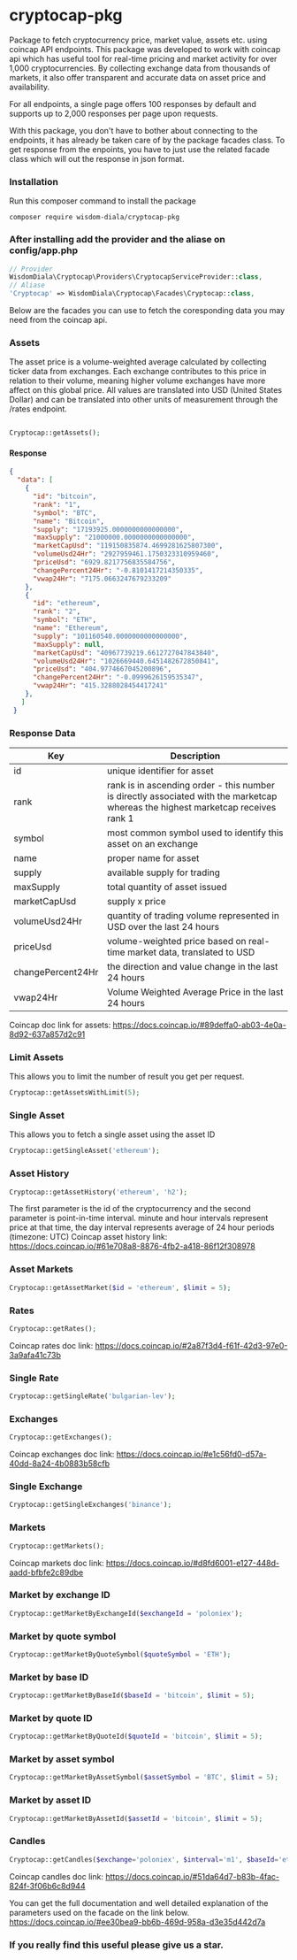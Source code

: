 # cryptocap-pkg
Package to fetch cryptocurrency price, market value, assets etc. using coincap API endpoints.
This package was developed to work with coincap api which has useful tool for real-time pricing and market activity for over 1,000 cryptocurrencies. By collecting exchange data from thousands of markets, it also offer transparent and accurate data on asset price and availability.

For all endpoints, a single page offers 100 responses by default and supports up to 2,000 responses per page upon requests.

With this package, you don't have to bother about connecting to the endpoints, it has already be taken care of by the package facades class. To get response from the enpoints, you have to just use the related facade class which will out the response in json format.

### Installation
Run this composer command to install the package
```
composer require wisdom-diala/cryptocap-pkg
```
### After installing add the provider and the aliase on config/app.php
```php
// Provider 
WisdomDiala\Cryptocap\Providers\CryptocapServiceProvider::class,
// Aliase
'Cryptocap' => WisdomDiala\Cryptocap\Facades\Cryptocap::class,
```

Below are the facades you can use to fetch the coresponding data you may need from the coincap api.

### Assets
The asset price is a volume-weighted average calculated by collecting ticker data from exchanges. Each exchange contributes to this price in relation to their volume, meaning higher volume exchanges have more affect on this global price. All values are translated into USD (United States Dollar) and can be translated into other units of measurement through the /rates endpoint.

```php 

Cryptocap::getAssets();

```
#### Response
```json
{
  "data": [
    {
      "id": "bitcoin",
      "rank": "1",
      "symbol": "BTC",
      "name": "Bitcoin",
      "supply": "17193925.0000000000000000",
      "maxSupply": "21000000.0000000000000000",
      "marketCapUsd": "119150835874.4699281625807300",
      "volumeUsd24Hr": "2927959461.1750323310959460",
      "priceUsd": "6929.8217756835584756",
      "changePercent24Hr": "-0.8101417214350335",
      "vwap24Hr": "7175.0663247679233209"
    },
    {
      "id": "ethereum",
      "rank": "2",
      "symbol": "ETH",
      "name": "Ethereum",
      "supply": "101160540.0000000000000000",
      "maxSupply": null,
      "marketCapUsd": "40967739219.6612727047843840",
      "volumeUsd24Hr": "1026669440.6451482672850841",
      "priceUsd": "404.9774667045200896",
      "changePercent24Hr": "-0.0999626159535347",
      "vwap24Hr": "415.3288028454417241"
    },
   ]
 }
```` 
 ### Response Data
 | Key        | Description                |
 |------------|---------------------------|
 |id          |unique identifier for asset|
 |rank        |rank is in ascending order - this number is directly associated with the marketcap whereas the highest marketcap receives rank 1|
 |symbol      |most common symbol used to identify this asset on an exchange|
 |name        |proper name for asset|
 |supply      |available supply for trading|
 |maxSupply   |total quantity of asset issued|
 |marketCapUsd  |supply x price|
 |volumeUsd24Hr |quantity of trading volume represented in USD over the last 24 hours|
 |priceUsd      |volume-weighted price based on real-time market data, translated to USD|
 |changePercent24Hr |the direction and value change in the last 24 hours|
 |vwap24Hr          |Volume Weighted Average Price in the last 24 hours|
 
 Coincap doc link for assets: https://docs.coincap.io/#89deffa0-ab03-4e0a-8d92-637a857d2c91
 
 ### Limit Assets
 This allows you to limit the number of result you get per request.
 ```php
Cryptocap::getAssetsWithLimit(5);
 ```
 ### Single Asset
 This allows you to fetch a single asset using the asset ID
 ```php
 Cryptocap::getSingleAsset('ethereum');
 ```
 ### Asset History
 ```php
 Cryptocap::getAssetHistory('ethereum', 'h2');
 ```
The first parameter is the id of the cryptocurrency and the second parameter is point-in-time interval. minute and hour intervals represent price at that time, the day interval represents average of 24 hour periods (timezone: UTC)
Coincap asset history link: https://docs.coincap.io/#61e708a8-8876-4fb2-a418-86f12f308978

### Asset Markets
```php
Cryptocap::getAssetMarket($id = 'ethereum', $limit = 5);
```
### Rates
```php
Cryptocap::getRates();
```
Coincap rates doc link: https://docs.coincap.io/#2a87f3d4-f61f-42d3-97e0-3a9afa41c73b

### Single Rate
```php
Cryptocap::getSingleRate('bulgarian-lev');
```
### Exchanges
```php
Cryptocap::getExchanges();
```
Coincap exchanges doc link: https://docs.coincap.io/#e1c56fd0-d57a-40dd-8a24-4b0883b58cfb

### Single Exchange
```php
Cryptocap::getSingleExchanges('binance');
```
### Markets
```php
Cryptocap::getMarkets();
```
Coincap markets doc link: https://docs.coincap.io/#d8fd6001-e127-448d-aadd-bfbfe2c89dbe

### Market by exchange ID
```php
Cryptocap::getMarketByExchangeId($exchangeId = 'poloniex');
```
### Market by quote symbol
```php
Cryptocap::getMarketByQuoteSymbol($quoteSymbol = 'ETH');
```
### Market by base ID
```php
Cryptocap::getMarketByBaseId($baseId = 'bitcoin', $limit = 5);
```
### Market by quote ID
```php
Cryptocap::getMarketByQuoteId($quoteId = 'bitcoin', $limit = 5);
```
### Market by asset symbol
```php
Cryptocap::getMarketByAssetSymbol($assetSymbol = 'BTC', $limit = 5);
```
### Market by asset ID
```php
Cryptocap::getMarketByAssetId($assetId = 'bitcoin', $limit = 5);
```

### Candles
```php
Cryptocap::getCandles($exchange='poloniex', $interval='m1', $baseId='ethereum', $quoteId='bitcoin', $start=1528410925604, $end=1528411045607);
```
Coincap candles doc link: https://docs.coincap.io/#51da64d7-b83b-4fac-824f-3f06b6c8d944

You can get the full documentation and well detailed explanation of the parameters used on the facade on the link below.
https://docs.coincap.io/#ee30bea9-bb6b-469d-958a-d3e35d442d7a

### If you really find this useful please give us a star.
